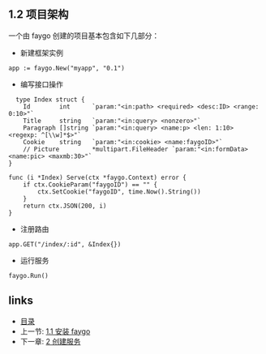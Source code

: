 ## 1.2 项目架构

一个由 faygo 创建的项目基本包含如下几部分：

- 新建框架实例

```
app := faygo.New("myapp", "0.1")
```

- 编写接口操作
```
  type Index struct {
    Id        int      `param:"<in:path> <required> <desc:ID> <range: 0:10>"`
    Title     string   `param:"<in:query> <nonzero>"`
    Paragraph []string `param:"<in:query> <name:p> <len: 1:10> <regexp: ^[\\w]*$>"`
    Cookie    string   `param:"<in:cookie> <name:faygoID>"`
    // Picture         *multipart.FileHeader `param:"<in:formData> <name:pic> <maxmb:30>"`
}

func (i *Index) Serve(ctx *faygo.Context) error {
    if ctx.CookieParam("faygoID") == "" {
        ctx.SetCookie("faygoID", time.Now().String())
    }
    return ctx.JSON(200, i)
}
```

- 注册路由

```
app.GET("/index/:id", &Index{})
```

- 运行服务

```
faygo.Run()
```

## links

  * [目录](<../README_ZH.md>)
  * 上一节: [1.1 安装 faygo](<01.01.md>)
  * 下一章: [2 创建服务](<02.00.md>)
  
